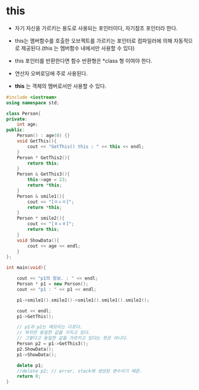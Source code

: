 # this
- 자기 자신을 가르키는  용도로 사용되는 포인터이다, 자기참조 포인터라 한다.
- this는 멤버함수를  호출한 오브젝트를  가르키는  포인터로 컴파일러에 의해 자동적으로 제공된다.(this 는 멤버함수 내에서만 사용할 수 있다)
- this 포인터를 반환한다면  함수 반환형은 \*class 형 이여야 한다.
- 연산자 오버로딩에 주로 사용된다.

- **this** 는 객체의 멤버로서만 사용할 수 있다.

```cpp
#include <iostream>
using namespace std;

class Person{
private:
	int age;
public:
	Person() : age(0) {}
	void GetThis(){
		cout << "GetThis() this : " << this << endl;
	}
	Person * GetThis2(){
		return this;
	}
	Person & GetThis3(){
		this->age = 23;
		return *this;
	}
	Person & smile1(){
		cout << "[ㅇㅅㅇ]";
		return *this;
	}
	Person * smile2(){
		cout << "[ㅎㅅㅎ]";
		return this;
	}
	void ShowData(){
		cout << age << endl;
	}
};

int main(void){

	cout << "p1의 정보. : " << endl;
	Person * p1 = new Person();
	cout << "p1 : " << p1 << endl;

	p1->smile1().smile2()->smile1().smile1().smile2();

	cout << endl;
	p1->GetThis();

	// p1과 p2는 메모리는 다르다.
	// 하지만 동일한 값을 가지고 있다.
	// 그렇다고 동일한 값을 가르키고 있다는 뜻은 아니다.
	Person p2 = p1->GetThis3();
	p2.ShowData();
	p1->ShowData();

	delete p1;
	//delete p2; // error, stack에 생성된 변수이기 때문.
	return 0;
}

```
